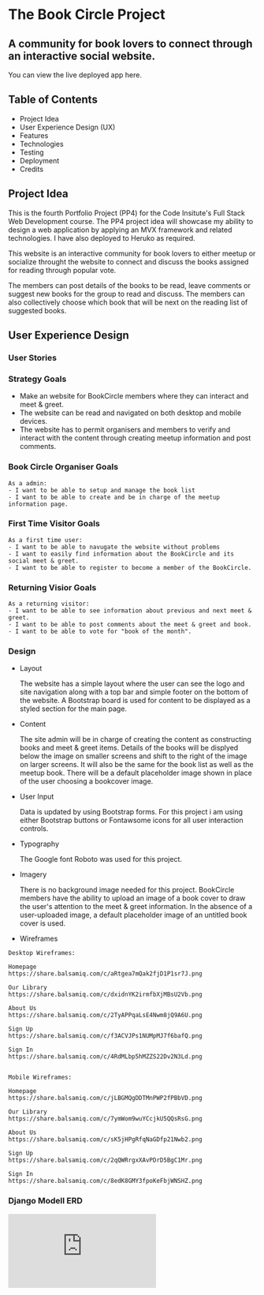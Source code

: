 # The Book Circle Project
## A community for book lovers to connect through an interactive social website. 

You can view the live deployed app here.

## Table of Contents
- Project Idea
- User Experience Design (UX)
- Features
- Technologies
- Testing
- Deployment
- Credits

## Project Idea
This is the fourth Portfolio Project (PP4) for the Code Insitute's Full Stack Web Development course.
The PP4 project idea will showcase my ability to design a web application by applying an MVX framework and related technologies. I have also deployed to Heruko as required. 

This website is an interactive community for book lovers to either meetup or socialize throught the website to connect and discuss the books assigned for reading through popular vote.

The members can post details of the books to be read, leave comments or suggest new books for the group to read and discuss. The members can also collectively choose which book that will be next on the reading list of suggested books.

## User Experience Design
### User Stories
   ### Strategy Goals
   - Make an website for BookCircle members where they can interact and meet & greet.
   - The website can be read and navigated on both desktop and mobile devices.
   - The website has to permit organisers and members to verify and interact with the content through creating meetup information and post comments. 
   
   ### Book Circle Organiser Goals 
    As a admin:
    - I want to be able to setup and manage the book list
    - I want to be able to create and be in charge of the meetup information page.
    
   ### First Time Visitor Goals 
    As a first time user:
    - I want to be able to navugate the website without problems
    - I want to easily find information about the BookCircle and its social meet & greet.
    - I want to be able to register to become a member of the BookCircle.
    
   ### Returning Visior Goals
    As a returning visitor:
    - I want to be able to see information about previous and next meet & greet.
    - I want to be able to post comments about the meet & greet and book.
    - I want to be able to vote for "book of the month".
    
  ### Design
  
   - Layout
     
     The website has a simple layout where the user can see the logo and site navigation along with a top bar and simple footer on the bottom of the website. A Bootstrap board is used for content to be displayed as a styled section for the main page.
     
   - Content
     
     The site admin will be in charge of creating the content as constructing books and meet & greet items. 
     Details of the books will be displyed below the image on smaller screens and shift to the right of the image on larger screens.
     It will also be the same for the book list as well as the meetup book.
     There will be a default placeholder image shown in place of the user choosing a bookcover image.
     
   - User Input
   
     Data is updated by using Bootstrap forms. For this project i am using either Bootstrap buttons or Fontawsome icons for all user interaction controls.
     
   - Typography
   
     The Google font Roboto was used for this project.
     
   - Imagery
   
     There is no background image needed for this project. BookCircle members have the ability to upload an image of a book cover to draw the user's attention to the meet & greet information. In the absence of a user-uploaded image, a default placeholder image of an untitled book cover is used. 
     
   - Wireframes
   
    Desktop Wireframes:
    
    Homepage
    https://share.balsamiq.com/c/aRtgea7mQak2fjD1P1sr7J.png
    
    Our Library
    https://share.balsamiq.com/c/dxidnYK2irmfbXjMBsU2Vb.png
    
    About Us
    https://share.balsamiq.com/c/2TyAPPqaLsE4Nwm8jQ9A6U.png
    
    Sign Up
    https://share.balsamiq.com/c/f3ACVJPs1NUMpMJ7f6bafQ.png
    
    Sign In
    https://share.balsamiq.com/c/4RdMLbp5hMZZS22Dv2N3Ld.png
    
    
    Mobile Wireframes:
    
    Homepage
    https://share.balsamiq.com/c/jLBGMQgDDTMnPWP2fPBbVD.png
    
    Our Library
    https://share.balsamiq.com/c/7ymWom9wuYCcjkU5QQsRsG.png
    
    About Us
    https://share.balsamiq.com/c/sK5jHPgRfqNaGDfp21Nwb2.png
    
    Sign Up
    https://share.balsamiq.com/c/2qQWRrgxXAvPDrD5BgC1Mr.png
    
    Sign In
    https://share.balsamiq.com/c/8edK8GMY3fpoKeFbjWNSHZ.png
    
  ### Django Modell ERD
  
  ![](http://media/Blankdiagram.pdf)
